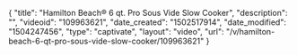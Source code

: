 {
    "title": "Hamilton Beach&reg; 6 qt. Pro Sous Vide Slow Cooker",
    "description": "",
    "videoid": "109963621",
    "date_created": "1502517914",
    "date_modified": "1504247456",
    "type": "captivate",
    "layout": "video",
    "url": "\/v\/hamilton-beach-6-qt-pro-sous-vide-slow-cooker\/109963621"
}